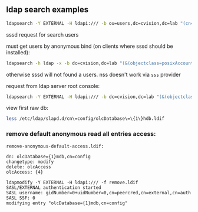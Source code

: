 ## ldap search examples

```bash
ldapsearch -Y EXTERNAL -H ldapi:/// -b ou=users,dc=cvision,dc=lab "(cn=*)" | sed '/^# search result/,$d' | grep -v ^# | less
```

sssd request for search users

must get users by anonymous bind (on clients where sssd should be installed):

```bash
ldapsearch -h ldap -x -b dc=cvision,dc=lab "(&(objectclass=posixAccount)(uid=*)(uidNumber=*)(gidNumber=*))"
```
otherwise sssd will not found a users. nss doesn't work via `sss` provider

request from ldap server root console:

```bash
ldapsearch -Y EXTERNAL -H ldapi:/// -b dc=cvision,dc=lab "(&(objectclass=posixAccount)(uid=*)(uidNumber=*)(gidNumber=*))"
```

view first raw db:

```bash
less /etc/ldap/slapd.d/cn\=config/olcDatabase\=\{1\}hdb.ldif
```
### remove default anonymous read all entries access:

`remove-anonymous-default-access.ldif:`

```
dn: olcDatabase={1}mdb,cn=config
changetype: modify
delete: olcAccess
olcAccess: {4}
```

```
ldapmodify -Y EXTERNAL -H ldapi:/// -f remove.ldif 
SASL/EXTERNAL authentication started
SASL username: gidNumber=0+uidNumber=0,cn=peercred,cn=external,cn=auth
SASL SSF: 0
modifying entry "olcDatabase={1}mdb,cn=config"
```
